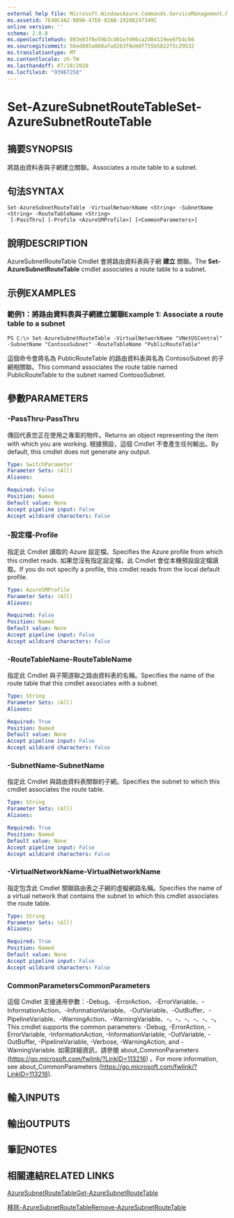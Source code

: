 ```yaml
---
external help file: Microsoft.WindowsAzure.Commands.ServiceManagement.Network.dll-Help.xml
ms.assetid: 7E40C4A2-8B9A-47E8-82AB-19208247349C
online version: ''
schema: 2.0.0
ms.openlocfilehash: 893e03f8e59b3cd01e7d96ca2d04119ee6fb4c66
ms.sourcegitcommit: 56ed085a868afa8263f8eb0f755b5822f5c29532
ms.translationtype: MT
ms.contentlocale: zh-TW
ms.lasthandoff: 07/18/2020
ms.locfileid: "93967258"
---
```

# <span data-ttu-id="1b56d-101">Set-AzureSubnetRouteTable</span><span class="sxs-lookup"><span data-stu-id="1b56d-101">Set-AzureSubnetRouteTable</span></span>

## <span data-ttu-id="1b56d-102">摘要</span><span class="sxs-lookup"><span data-stu-id="1b56d-102">SYNOPSIS</span></span>
<span data-ttu-id="1b56d-103">將路由資料表與子網建立關聯。</span><span class="sxs-lookup"><span data-stu-id="1b56d-103">Associates a route table to a subnet.</span></span>

## <span data-ttu-id="1b56d-104">句法</span><span class="sxs-lookup"><span data-stu-id="1b56d-104">SYNTAX</span></span>

```
Set-AzureSubnetRouteTable -VirtualNetworkName <String> -SubnetName <String> -RouteTableName <String>
 [-PassThru] [-Profile <AzureSMProfile>] [<CommonParameters>]
```

## <span data-ttu-id="1b56d-105">說明</span><span class="sxs-lookup"><span data-stu-id="1b56d-105">DESCRIPTION</span></span>
<span data-ttu-id="1b56d-106">AzureSubnetRouteTable Cmdlet 會將路由資料表與子網 **建立** 關聯。</span><span class="sxs-lookup"><span data-stu-id="1b56d-106">The **Set-AzureSubnetRouteTable** cmdlet associates a route table to a subnet.</span></span>

## <span data-ttu-id="1b56d-107">示例</span><span class="sxs-lookup"><span data-stu-id="1b56d-107">EXAMPLES</span></span>

### <span data-ttu-id="1b56d-108">範例1：將路由資料表與子網建立關聯</span><span class="sxs-lookup"><span data-stu-id="1b56d-108">Example 1: Associate a route table to a subnet</span></span>
```
PS C:\> Set-AzureSubnetRouteTable -VirtualNetworkName "VNetUSCentral" -SubnetName "ContosoSubnet" -RouteTableName "PublicRouteTable"
```

<span data-ttu-id="1b56d-109">這個命令會將名為 PublicRouteTable 的路由資料表與名為 ContosoSubnet 的子網相關聯。</span><span class="sxs-lookup"><span data-stu-id="1b56d-109">This command associates the route table named PublicRouteTable to the subnet named ContosoSubnet.</span></span>

## <span data-ttu-id="1b56d-110">參數</span><span class="sxs-lookup"><span data-stu-id="1b56d-110">PARAMETERS</span></span>

### <span data-ttu-id="1b56d-111">-PassThru</span><span class="sxs-lookup"><span data-stu-id="1b56d-111">-PassThru</span></span>
<span data-ttu-id="1b56d-112">傳回代表您正在使用之專案的物件。</span><span class="sxs-lookup"><span data-stu-id="1b56d-112">Returns an object representing the item with which you are working.</span></span>
<span data-ttu-id="1b56d-113">根據預設，這個 Cmdlet 不會產生任何輸出。</span><span class="sxs-lookup"><span data-stu-id="1b56d-113">By default, this cmdlet does not generate any output.</span></span>

```yaml
Type: SwitchParameter
Parameter Sets: (All)
Aliases: 

Required: False
Position: Named
Default value: None
Accept pipeline input: False
Accept wildcard characters: False
```

### <span data-ttu-id="1b56d-114">-設定檔</span><span class="sxs-lookup"><span data-stu-id="1b56d-114">-Profile</span></span>
<span data-ttu-id="1b56d-115">指定此 Cmdlet 讀取的 Azure 設定檔。</span><span class="sxs-lookup"><span data-stu-id="1b56d-115">Specifies the Azure profile from which this cmdlet reads.</span></span>
<span data-ttu-id="1b56d-116">如果您沒有指定設定檔，此 Cmdlet 會從本機預設設定檔讀取。</span><span class="sxs-lookup"><span data-stu-id="1b56d-116">If you do not specify a profile, this cmdlet reads from the local default profile.</span></span>

```yaml
Type: AzureSMProfile
Parameter Sets: (All)
Aliases: 

Required: False
Position: Named
Default value: None
Accept pipeline input: False
Accept wildcard characters: False
```

### <span data-ttu-id="1b56d-117">-RouteTableName</span><span class="sxs-lookup"><span data-stu-id="1b56d-117">-RouteTableName</span></span>
<span data-ttu-id="1b56d-118">指定此 Cmdlet 與子閘道聯之路由資料表的名稱。</span><span class="sxs-lookup"><span data-stu-id="1b56d-118">Specifies the name of the route table that this cmdlet associates with a subnet.</span></span>

```yaml
Type: String
Parameter Sets: (All)
Aliases: 

Required: True
Position: Named
Default value: None
Accept pipeline input: False
Accept wildcard characters: False
```

### <span data-ttu-id="1b56d-119">-SubnetName</span><span class="sxs-lookup"><span data-stu-id="1b56d-119">-SubnetName</span></span>
<span data-ttu-id="1b56d-120">指定此 Cmdlet 與路由資料表關聯的子網。</span><span class="sxs-lookup"><span data-stu-id="1b56d-120">Specifies the subnet to which this cmdlet associates the route table.</span></span>

```yaml
Type: String
Parameter Sets: (All)
Aliases: 

Required: True
Position: Named
Default value: None
Accept pipeline input: False
Accept wildcard characters: False
```

### <span data-ttu-id="1b56d-121">-VirtualNetworkName</span><span class="sxs-lookup"><span data-stu-id="1b56d-121">-VirtualNetworkName</span></span>
<span data-ttu-id="1b56d-122">指定包含此 Cmdlet 關聯路由表之子網的虛擬網路名稱。</span><span class="sxs-lookup"><span data-stu-id="1b56d-122">Specifies the name of a virtual network that contains the subnet to which this cmdlet associates the route table.</span></span>

```yaml
Type: String
Parameter Sets: (All)
Aliases: 

Required: True
Position: Named
Default value: None
Accept pipeline input: False
Accept wildcard characters: False
```

### <span data-ttu-id="1b56d-123">CommonParameters</span><span class="sxs-lookup"><span data-stu-id="1b56d-123">CommonParameters</span></span>
<span data-ttu-id="1b56d-124">這個 Cmdlet 支援通用參數：-Debug、-ErrorAction、-ErrorVariable、-InformationAction、-InformationVariable、-OutVariable、-OutBuffer、-PipelineVariable、-WarningAction、-WarningVariable、-、-、-、-、-、-。</span><span class="sxs-lookup"><span data-stu-id="1b56d-124">This cmdlet supports the common parameters: -Debug, -ErrorAction, -ErrorVariable, -InformationAction, -InformationVariable, -OutVariable, -OutBuffer, -PipelineVariable, -Verbose, -WarningAction, and -WarningVariable.</span></span> <span data-ttu-id="1b56d-125">如需詳細資訊，請參閱 about_CommonParameters (https://go.microsoft.com/fwlink/?LinkID=113216) 。</span><span class="sxs-lookup"><span data-stu-id="1b56d-125">For more information, see about_CommonParameters (https://go.microsoft.com/fwlink/?LinkID=113216).</span></span>

## <span data-ttu-id="1b56d-126">輸入</span><span class="sxs-lookup"><span data-stu-id="1b56d-126">INPUTS</span></span>

## <span data-ttu-id="1b56d-127">輸出</span><span class="sxs-lookup"><span data-stu-id="1b56d-127">OUTPUTS</span></span>

## <span data-ttu-id="1b56d-128">筆記</span><span class="sxs-lookup"><span data-stu-id="1b56d-128">NOTES</span></span>

## <span data-ttu-id="1b56d-129">相關連結</span><span class="sxs-lookup"><span data-stu-id="1b56d-129">RELATED LINKS</span></span>

[<span data-ttu-id="1b56d-130">AzureSubnetRouteTable</span><span class="sxs-lookup"><span data-stu-id="1b56d-130">Get-AzureSubnetRouteTable</span></span>](./Get-AzureSubnetRouteTable.md)

[<span data-ttu-id="1b56d-131">移除-AzureSubnetRouteTable</span><span class="sxs-lookup"><span data-stu-id="1b56d-131">Remove-AzureSubnetRouteTable</span></span>](./Remove-AzureSubnetRouteTable.md)
